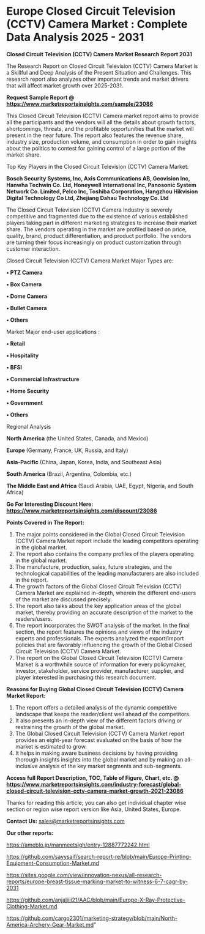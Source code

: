 # Europe Closed Circuit Television (CCTV) Camera Market : Complete Data Analysis 2025 - 2031

<strong>Closed Circuit Television (CCTV) Camera Market Research Report 2031</strong>

The Research Report on Closed Circuit Television (CCTV) Camera Market is a Skillful and Deep Analysis of the Present Situation and Challenges. This research report also analyzes other important trends and market drivers that will affect market growth over 2025-2031.

<strong>Request Sample Report @ <a href=https://www.marketreportsinsights.com/sample/23086>https://www.marketreportsinsights.com/sample/23086</a></strong>

This Closed Circuit Television (CCTV) Camera market report aims to provide all the participants and the vendors will all the details about growth factors, shortcomings, threats, and the profitable opportunities that the market will present in the near future. The report also features the revenue share, industry size, production volume, and consumption in order to gain insights about the politics to contest for gaining control of a large portion of the market share.

Top Key Players in the Closed Circuit Television (CCTV) Camera Market:

<strong>Bosch Security Systems, Inc, Axis Communications AB, Geovision Inc, Hanwha Techwin Co. Ltd, Honeywell International Inc, Panosonic System Network Co. Limited, Pelco Inc, Toshiba Corporation, Hangzhou Hikvision Digital Technology Co Ltd, Zhejiang Dahau Technology Co. Ltd</strong>

The Closed Circuit Television (CCTV) Camera Industry is severely competitive and fragmented due to the existence of various established players taking part in different marketing strategies to increase their market share. The vendors operating in the market are profiled based on price, quality, brand, product differentiation, and product portfolio. The vendors are turning their focus increasingly on product customization through customer interaction.

Closed Circuit Television (CCTV) Camera Market Major Types are:

<strong>• PTZ Camera

• Box Camera

• Dome Camera

• Bullet Camera

• Others</strong>

Market Major end-user applications :

<strong>• Retail

• Hospitality

• BFSI

• Commercial Infrastructure

• Home Security

• Government

• Others</strong>

Regional Analysis

</u><strong><b>North America</b></strong> (the United States, Canada, and Mexico)

<strong><b>Europe </b></strong>(Germany, France, UK, Russia, and Italy)

<strong><b>Asia-Pacific</b></strong> (China, Japan, Korea, India, and Southeast Asia)

<strong><b>South America</b></strong> (Brazil, Argentina, Colombia, etc.)

<strong><b>The Middle East and Africa</b></strong> (Saudi Arabia, UAE, Egypt, Nigeria, and South Africa)

<strong>Go For Interesting Discount Here: <a href=https://www.marketreportsinsights.com/discount/23086>https://www.marketreportsinsights.com/discount/23086</a></strong>

<strong>Points Covered in The Report:</strong>
<ol>
  <li>The major points considered in the Global Closed Circuit Television (CCTV) Camera Market report include the leading competitors operating in the global market.</li>
  <li>The report also contains the company profiles of the players operating in the global market.</li>
  <li>The manufacture, production, sales, future strategies, and the technological capabilities of the leading manufacturers are also included in the report.</li>
  <li>The growth factors of the Global Closed Circuit Television (CCTV) Camera Market are explained in-depth, wherein the different end-users of the market are discussed precisely.</li>
  <li>The report also talks about the key application areas of the global market, thereby providing an accurate description of the market to the readers/users.</li>
  <li>The report incorporates the SWOT analysis of the market. In the final section, the report features the opinions and views of the industry experts and professionals. The experts analyzed the export/import policies that are favorably influencing the growth of the Global Closed Circuit Television (CCTV) Camera Market.</li>
  <li>The report on the Global Closed Circuit Television (CCTV) Camera Market is a worthwhile source of information for every policymaker, investor, stakeholder, service provider, manufacturer, supplier, and player interested in purchasing this research document.</li>
</ol>
<strong>Reasons for Buying Global Closed Circuit Television (CCTV) Camera Market Report:</strong>

<ol>
  <li>The report offers a detailed analysis of the dynamic competitive landscape that keeps the reader/client well ahead of the competitors.</li>
  <li>It also presents an in-depth view of the different factors driving or restraining the growth of the global market.</li>
  <li>The Global Closed Circuit Television (CCTV) Camera Market report provides an eight-year forecast evaluated on the basis of how the market is estimated to grow.</li>
  <li>It helps in making aware business decisions by having providing thorough insights insights into the global market and by making an all-inclusive analysis of the key market segments and sub-segments.</li>
</ol>
<strong>Access full Report Description, TOC, Table of Figure, Chart, etc. @ <a href=https://www.marketreportsinsights.com/industry-forecast/global-closed-circuit-television-cctv-camera-market-growth-2021-23086>https://www.marketreportsinsights.com/industry-forecast/global-closed-circuit-television-cctv-camera-market-growth-2021-23086</a></strong>


Thanks for reading this article; you can also get individual chapter wise section or region wise report version like Asia, United States, Europe.

<strong>Contact Us:</strong>
sales@marketreportsinsights.com

<strong>Our other reports:</strong>

<a href=https://ameblo.jp/manmeetsigh/entry-12887772242.html>https://ameblo.jp/manmeetsigh/entry-12887772242.html</a>

<a href=https://github.com/sayysaif/search-report-re/blob/main/Europe-Printing-Equipment-Consumption-Market.md>https://github.com/sayysaif/search-report-re/blob/main/Europe-Printing-Equipment-Consumption-Market.md</a>

<a href=https://sites.google.com/view/innovation-nexus/all-research-reports/europe-breast-tissue-marking-market-to-witness-6-7-cagr-by-2031>https://sites.google.com/view/innovation-nexus/all-research-reports/europe-breast-tissue-marking-market-to-witness-6-7-cagr-by-2031</a>

<a href=https://github.com/anjaliiii21/AAC/blob/main/Europe-X-Ray-Protective-Clothing-Market.md>https://github.com/anjaliiii21/AAC/blob/main/Europe-X-Ray-Protective-Clothing-Market.md</a>

<a href=https://github.com/cargo2301/marketing-strategy/blob/main/North-America-Archery-Gear-Market.md>https://github.com/cargo2301/marketing-strategy/blob/main/North-America-Archery-Gear-Market.md</a>"
